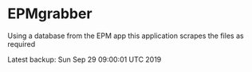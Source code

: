 # EPMgrabber
Using a database from the EPM app this application scrapes the files as required


Latest backup: Sun Sep 29 09:00:01 UTC 2019
